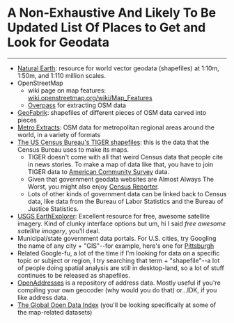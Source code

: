# A Non-Exhaustive And Likely To Be Updated List Of Places to Get and Look for Geodata
***

- [Natural Earth](http://www.naturalearthdata.com/): resource for world vector geodata (shapefiles) at 1:10m, 1:50m, and 1:110 million scales. 
- OpenStreetMap
	- wiki page on map features: [wiki.openstreetmap.org/wiki/Map_Features](http://wiki.openstreetmap.org/wiki/Map_Features)
	- [Overpass](http://overpass-turbo.eu) for extracting OSM data
- [GeoFabrik](http://download.geofabrik.de/): shapefiles of different pieces of OSM data carved into pieces
- [Metro Extracts](http://mapzen.com/metro-extracts): OSM data for metropolitan regional areas around the world, in a variety of formats
- [The US Census Bureau's TIGER shapefiles](https://www.census.gov/geo/maps-data/data/tiger.html): this is the data that the Census Bureau uses to make its maps. 
	- TIGER doesn't come with all that weird Census data that people cite in news stories. To make a map of data like that, you have to join TIGER data to [American Community Survey](factfinder.census.gov) data.
	- Given that government geodata websites are Almost Always The Worst, you might also enjoy [Census Reporter](http://censusreporter.org/).
	- Lots of other kinds of government data can be linked back to Census data, like data from the Bureau of Labor Statistics and the Bureau of Justice Statistics. 
- [USGS EarthExplorer](http://earthexplorer.usgs.gov): Excellent resource for free, awesome satellite imagery. Kind of clunky interface options but um, hi I said *free awesome satellite imagery*, you'll deal.
- Municipal/state government data portals. For U.S. cities, try Googling the name of any city + "GIS"--for example, here's one for [Pittsburgh](http://pittsburghpa.gov/dcp/gis/gis-data)
- Related Google-fu, a lot of the time if I'm looking for data on a specific topic or subject or region, I try searching that term + "shapefile"--a lot of people doing spatial analysis are still in desktop-land, so a lot of stuff continues to be released as shapefiles.
- [OpenAddresses](https://openaddresses.io/) is a repository of address data. Mostly useful if you're compiling your own geocoder (why would you do that) or...IDK, if you like address data.
- [The Global Open Data Index](http://index.okfn.org/dataset/) (you'll be looking specifically at some of the map-related datasets)
